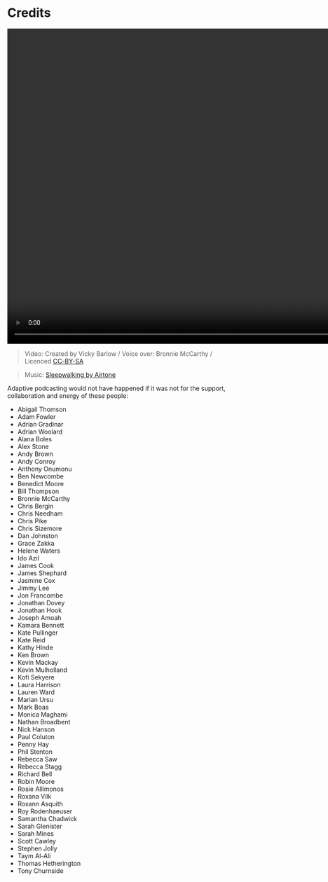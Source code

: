 # Credits

<video width="1280" height="720" src="https://private-user-images.githubusercontent.com/1649922/274756409-b87eeb7e-4dcd-43c5-b7ba-247e21dfd7e0.mp4"></video>
> Video: Created by Vicky Barlow / Voice over: Bronnie McCarthy / Licenced [CC-BY-SA](https://creativecommons.org/licenses/by-sa/4.0/deed.en)

> Music: [Sleepwalking by Airtone](http://ccmixter.org/files/airtone/65416)

Adaptive podcasting would not have happened if it was not for the support, collaboration and energy of these people:

* Abigail Thomson
* Adam Fowler
* Adrian Gradinar
* Adrian Woolard
* Alana Boles
* Alex Stone
* Andy Brown
* Andy Conroy
* Anthony Onumonu
* Ben Newcombe
* Benedict Moore
* Bill Thompson
* Bronnie McCarthy
* Chris Bergin
* Chris Needham
* Chris Pike
* Chris Sizemore
* Dan Johnston
* Grace Zakka
* Helene Waters
* Ido Azil
* James Cook
* James Shephard
* Jasmine Cox
* Jimmy Lee
* Jon Francombe
* Jonathan Dovey
* Jonathan Hook
* Joseph Amoah
* Kamara Bennett
* Kate Pullinger
* Kate Reid
* Kathy Hinde
* Ken Brown
* Kevin Mackay
* Kevin Mulholland
* Kofi Sekyere
* Laura Harrison
* Lauren Ward
* Marian Ursu
* Mark Boas
* Monica Maghami
* Nathan Broadbent
* Nick Hanson
* Paul Coluton
* Penny Hay
* Phil Stenton
* Rebecca Saw
* Rebecca Stagg
* Richard Bell
* Robin Moore
* Rosie Allimonos
* Roxana Vilk
* Roxann Asquith
* Roy Rodenhaeuser
* Samantha Chadwick
* Sarah Glenister
* Sarah Mines
* Scott Cawley
* Stephen Jolly
* Taym Al-Ali
* Thomas Hetherington
* Tony Churnside
